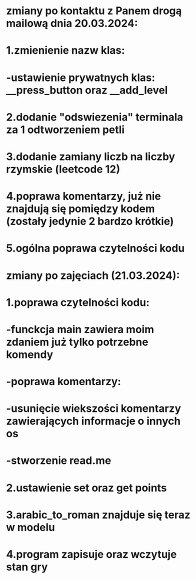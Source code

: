 # zmiany po kontaktu z Panem drogą mailową dnia 20.03.2024: 
# 1.zmienienie nazw klas:
#     -ustawienie prywatnych klas: __press_button oraz __add_level
# 2.dodanie "odswiezenia" terminala za 1 odtworzeniem petli
# 3.dodanie zamiany liczb na liczby rzymskie (leetcode 12)
# 4.poprawa komentarzy, już nie znajdują się pomiędzy kodem (zostały jedynie 2 bardzo krótkie)
# 5.ogólna poprawa czytelności kodu
#
#
# zmiany po zajęciach (21.03.2024):
# 1.poprawa czytelności kodu:
#    -funckcja main zawiera moim zdaniem już tylko potrzebne komendy
#    -poprawa komentarzy:
#        -usunięcie wiekszości komentarzy zawierających informacje o innych os
#        -stworzenie read.me
# 2.ustawienie set oraz get points
# 3.arabic_to_roman znajduje się teraz w modelu
# 4.program zapisuje oraz wczytuje stan gry
#
#
#
